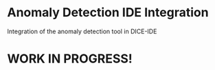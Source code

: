 # Anomaly Detection IDE Integration

Integration of the anomaly detection tool in DICE-IDE

# WORK IN PROGRESS! 
